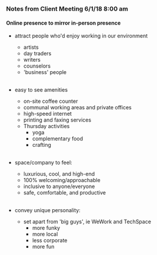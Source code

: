 ### Notes from Client Meeting 6/1/18 8:00 am

#### Online presence to mirror in-person presence

* attract people who'd enjoy working in our environment
  * artists
  * day traders
  * writers
  * counselors
  * 'business' people
  <br>

* easy to see amenities
  * on-site coffee counter
  * communal working areas and private offices
  * high-speed internet
  * printing and faxing services
  * Thursday activities
    * yoga
    * complementary food
    * crafting
  <br>

* space/company to feel:
  * luxurious, cool, and high-end
  * 100% welcoming/approachable
  * inclusive to anyone/everyone
  * safe, comfortable, and productive
  <br>

* convey unique personality:
  * set apart from 'big guys', ie WeWork and TechSpace
    * more funky
    * more local
    * less corporate
    * more fun
